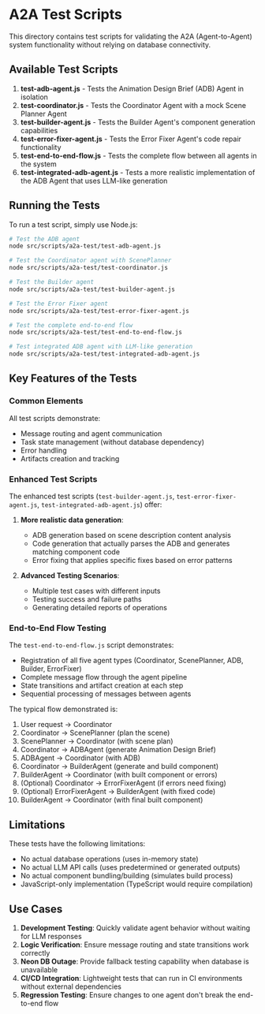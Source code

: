# A2A Test Scripts

This directory contains test scripts for validating the A2A (Agent-to-Agent) system functionality without relying on database connectivity.

## Available Test Scripts

1. **test-adb-agent.js** - Tests the Animation Design Brief (ADB) Agent in isolation
2. **test-coordinator.js** - Tests the Coordinator Agent with a mock Scene Planner Agent
3. **test-builder-agent.js** - Tests the Builder Agent's component generation capabilities
4. **test-error-fixer-agent.js** - Tests the Error Fixer Agent's code repair functionality
5. **test-end-to-end-flow.js** - Tests the complete flow between all agents in the system
6. **test-integrated-adb-agent.js** - Tests a more realistic implementation of the ADB Agent that uses LLM-like generation

## Running the Tests

To run a test script, simply use Node.js:

```bash
# Test the ADB agent
node src/scripts/a2a-test/test-adb-agent.js

# Test the Coordinator agent with ScenePlanner
node src/scripts/a2a-test/test-coordinator.js

# Test the Builder agent
node src/scripts/a2a-test/test-builder-agent.js

# Test the Error Fixer agent
node src/scripts/a2a-test/test-error-fixer-agent.js

# Test the complete end-to-end flow
node src/scripts/a2a-test/test-end-to-end-flow.js

# Test integrated ADB agent with LLM-like generation
node src/scripts/a2a-test/test-integrated-adb-agent.js
```

## Key Features of the Tests

### Common Elements

All test scripts demonstrate:
- Message routing and agent communication
- Task state management (without database dependency)
- Error handling
- Artifacts creation and tracking

### Enhanced Test Scripts

The enhanced test scripts (`test-builder-agent.js`, `test-error-fixer-agent.js`, `test-integrated-adb-agent.js`) offer:

1. **More realistic data generation**:
   - ADB generation based on scene description content analysis
   - Code generation that actually parses the ADB and generates matching component code
   - Error fixing that applies specific fixes based on error patterns

2. **Advanced Testing Scenarios**:
   - Multiple test cases with different inputs
   - Testing success and failure paths
   - Generating detailed reports of operations

### End-to-End Flow Testing

The `test-end-to-end-flow.js` script demonstrates:
- Registration of all five agent types (Coordinator, ScenePlanner, ADB, Builder, ErrorFixer)
- Complete message flow through the agent pipeline
- State transitions and artifact creation at each step
- Sequential processing of messages between agents

The typical flow demonstrated is:
1. User request → Coordinator
2. Coordinator → ScenePlanner (plan the scene)
3. ScenePlanner → Coordinator (with scene plan)
4. Coordinator → ADBAgent (generate Animation Design Brief)
5. ADBAgent → Coordinator (with ADB)
6. Coordinator → BuilderAgent (generate and build component)
7. BuilderAgent → Coordinator (with built component or errors)
8. (Optional) Coordinator → ErrorFixerAgent (if errors need fixing)
9. (Optional) ErrorFixerAgent → BuilderAgent (with fixed code)
10. BuilderAgent → Coordinator (with final built component)

## Limitations

These tests have the following limitations:
- No actual database operations (uses in-memory state)
- No actual LLM API calls (uses predetermined or generated outputs)
- No actual component bundling/building (simulates build process)
- JavaScript-only implementation (TypeScript would require compilation)

## Use Cases

1. **Development Testing**: Quickly validate agent behavior without waiting for LLM responses
2. **Logic Verification**: Ensure message routing and state transitions work correctly
3. **Neon DB Outage**: Provide fallback testing capability when database is unavailable
4. **CI/CD Integration**: Lightweight tests that can run in CI environments without external dependencies 
5. **Regression Testing**: Ensure changes to one agent don't break the end-to-end flow 